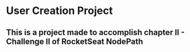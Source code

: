 # User Creation Project

## This is a project made to accomplish chapter II - Challenge II of RocketSeat NodePath